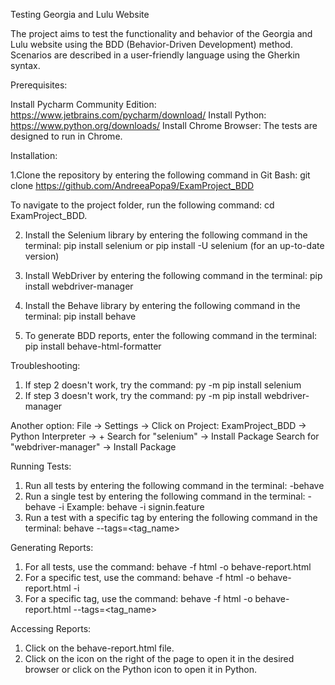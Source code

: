 Testing Georgia and Lulu Website

The project aims to test the functionality and behavior of the Georgia and Lulu website using the BDD (Behavior-Driven Development) method. 
Scenarios are described in a user-friendly language using the Gherkin syntax.

Prerequisites:

Install Pycharm Community Edition: https://www.jetbrains.com/pycharm/download/
Install Python: https://www.python.org/downloads/
Install Chrome Browser: The tests are designed to run in Chrome.

Installation:

1.Clone the repository by entering the following command in Git Bash:
git clone https://github.com/AndreeaPopa9/ExamProject_BDD

To navigate to the project folder, run the following command:
cd ExamProject_BDD.

2. Install the Selenium library by entering the following command in the terminal:
pip install selenium or pip install -U selenium (for an up-to-date version)

3. Install WebDriver by entering the following command in the terminal:
pip install webdriver-manager

5. Install the Behave library by entering the following command in the terminal:
pip install behave

7. To generate BDD reports, enter the following command in the terminal:
pip install behave-html-formatter


Troubleshooting:

1. If step 2 doesn't work, try the command:
py -m pip install selenium
2. If step 3 doesn't work, try the command:
py -m pip install webdriver-manager

Another option:
File -> Settings -> Click on Project: ExamProject_BDD -> Python Interpreter -> +
Search for "selenium" -> Install Package
Search for "webdriver-manager" -> Install Package

Running Tests:

1. Run all tests by entering the following command in the terminal: -behave
2. Run a single test by entering the following command in the terminal:
-behave -i <desired feature file>
Example: behave -i signin.feature
3. Run a test with a specific tag by entering the following command in the terminal:
behave --tags=<tag_name>

Generating Reports:

1. For all tests, use the command:
behave -f html -o behave-report.html
2. For a specific test, use the command:
behave -f html -o behave-report.html -i <desired feature file>
3. For a specific tag, use the command:
behave -f html -o behave-report.html --tags=<tag_name>

Accessing Reports:

1. Click on the behave-report.html file.
2. Click on the icon on the right of the page to open it in the desired browser or click on the Python icon to open it in Python.






